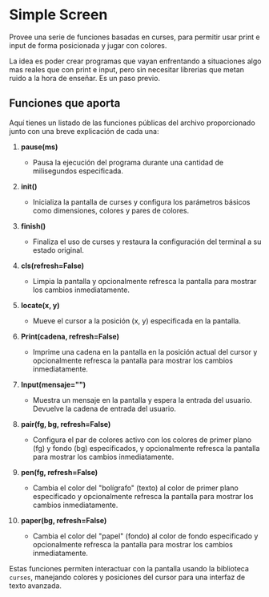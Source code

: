 # Simple Screen

Provee una serie de funciones basadas en curses, para permitir usar print e input de forma posicionada y jugar con colores.

La idea es poder crear programas que vayan enfrentando a situaciones algo mas reales que con print e input, pero sin necesitar librerias que metan ruido a la hora de enseñar. Es un paso previo.

## Funciones que aporta

Aquí tienes un listado de las funciones públicas del archivo proporcionado junto con una breve explicación de cada una:

1. **pause(ms)**
   - Pausa la ejecución del programa durante una cantidad de milisegundos especificada.

2. **init()**
   - Inicializa la pantalla de curses y configura los parámetros básicos como dimensiones, colores y pares de colores.

3. **finish()**
   - Finaliza el uso de curses y restaura la configuración del terminal a su estado original.

4. **cls(refresh=False)**
   - Limpia la pantalla y opcionalmente refresca la pantalla para mostrar los cambios inmediatamente.

5. **locate(x, y)**
   - Mueve el cursor a la posición (x, y) especificada en la pantalla.

6. **Print(cadena, refresh=False)**
   - Imprime una cadena en la pantalla en la posición actual del cursor y opcionalmente refresca la pantalla para mostrar los cambios inmediatamente.

7. **Input(mensaje="")**
   - Muestra un mensaje en la pantalla y espera la entrada del usuario. Devuelve la cadena de entrada del usuario.

8. **pair(fg, bg, refresh=False)**
   - Configura el par de colores activo con los colores de primer plano (fg) y fondo (bg) especificados, y opcionalmente refresca la pantalla para mostrar los cambios inmediatamente.

9. **pen(fg, refresh=False)**
   - Cambia el color del "bolígrafo" (texto) al color de primer plano especificado y opcionalmente refresca la pantalla para mostrar los cambios inmediatamente.

10. **paper(bg, refresh=False)**
    - Cambia el color del "papel" (fondo) al color de fondo especificado y opcionalmente refresca la pantalla para mostrar los cambios inmediatamente.

Estas funciones permiten interactuar con la pantalla usando la biblioteca `curses`, manejando colores y posiciones del cursor para una interfaz de texto avanzada.